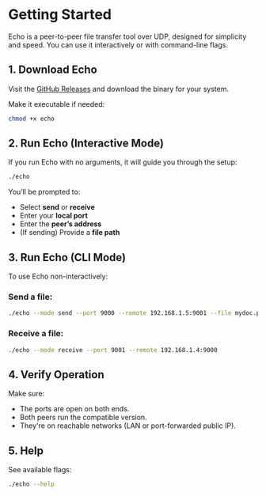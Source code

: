# Getting Started

Echo is a peer-to-peer file transfer tool over UDP, designed for simplicity and speed. You can use it interactively or with command-line flags.

## 1. Download Echo

Visit the [GitHub Releases](https://github.com/IdanKoblik/Echo/releases) and download the binary for your system.

Make it executable if needed:

```bash
chmod +x echo
```

## 2. Run Echo (Interactive Mode)

If you run Echo with no arguments, it will guide you through the setup:

```bash
./echo
```

You’ll be prompted to:

- Select **send** or **receive**
- Enter your **local port**
- Enter the **peer’s address**
- (If sending) Provide a **file path**

## 3. Run Echo (CLI Mode)

To use Echo non-interactively:

### Send a file:

```bash
./echo --mode send --port 9000 --remote 192.168.1.5:9001 --file mydoc.pdf
```

### Receive a file:

```bash
./echo --mode receive --port 9001 --remote 192.168.1.4:9000
```

## 4. Verify Operation

Make sure:

- The ports are open on both ends.
- Both peers run the compatible version.
- They're on reachable networks (LAN or port-forwarded public IP).

## 5. Help

See available flags:

```bash
./echo --help
```
